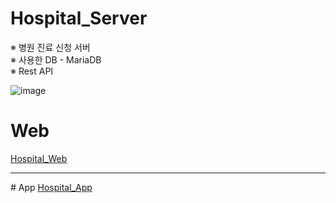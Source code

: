 # Hospital_Server
※ 병원 진료 신청 서버<br>
※ 사용한 DB - MariaDB<br>
※ Rest API

![image](https://github.com/springhana/Hospital_Server/assets/97121074/d357d71a-216a-485d-a731-03429349761e)

# Web<br>
<a href="https://github.com/springhana/Hospital_Web">Hospital_Web</a>
<br>
<hr>
# App
<a href="">Hospital_App</a>
<br>
